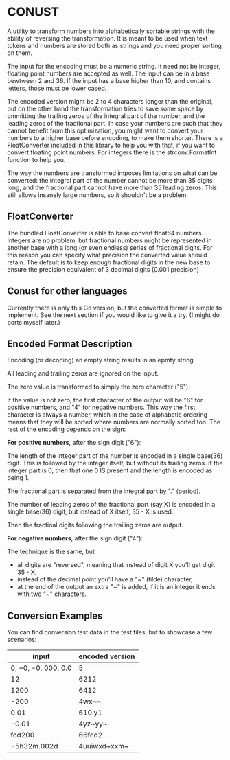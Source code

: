 # CONUST

A utility to transform numbers into alphabetically sortable strings with the ability of reversing the transformation. It is meant to be used when text tokens and numbers are stored both as strings and you need proper sorting on them.

The input for the encoding must be a numeric string. It need not be integer, floating point numbers are accepted as well. The input can be in a base bewtween 2 and 36. If the input has a base higher than 10, and contains letters, those must be lower cased.

The encoded version might be 2 to 4 characters longer than the original, but on the other hand the transformation tries to save some space by ommitting the trailing zeros of the integral part of the number, and the leading zeros of the fractional part.
In case your numbers are such that they cannot benefit from this optimization, you might want to convert your numbers to a higher base before encoding, to make them shorter. There is a FloatConverter included in this library to help you with that, if you want to convert floating point numbers. For integers there is the strconv.FormatInt function to help you.

The way the numbers are transformed imposes limitations on what can be converted: the integral part of the number cannot be more than 35 digits long, and the fractional part cannot have more than 35 leading zeros. This still allows insanely large numbers, so it shouldn't be a problem.

## FloatConverter

The bundled FloatConverter is able to base convert float64 numbers. Integers are no problem, but fractional numbers might be represented in another base with a long (or even endless) series of fractional digits. For this reason you can specify what precision the converted value should retain. The default is to keep enough fractional digits in the new base to ensure the precision equivalent of 3 decimal digits (0.001 precision)

## Conust for other languages

Currently there is only this Go version, but the converted format is simple to implement. See the next section if you would like to give it a try. (I might do ports myself later.)

## Encoded Format Description

Encoding (or decoding) an empty string results in an epmty string.

All leading and trailing zeros are ignored on the input.

The zero value is transformed to simply the zero character ("5").

If the value is not zero, the first character of the output will be "6" for positive numbers, and "4" for negative numbers. This way the first character is always a number, which in the case of alphabetic ordering means that they will be sorted where numbers are normally sorted too. The rest of the encoding depends on the sign:

**For positive numbers**, after the sign digit ("6"):

The length of the integer part of the number is encoded in a single base(36) digit. This is followed by the integer itself, but without its trailing zeros. If the integer part is 0, then that one 0 IS present and the length is encoded as being 1.

The fractional part is separated from the integral part by "." (period).

The number of leading zeros of the fractional part (say X) is encoded in a single base(36) digit, but instead of X itself, 35 - X is used.

Then the fractioal digits following the trailing zeros are output.

**For negative numbers**, after the sign digit ("4"):

The technique is the same, but

- all digits are "reversed", meaning that instead of digit X you'll get digit 35 - X,
- instead of the decimal point you'll have a "~" (tilde) character,
- at the end of the output an extra "~" is added, if it is an integer it ends with two "~" characters.

## Conversion Examples

You can find conversion test data in the test files, but to showcase a few scenarios:

| input | encoded version |
|---|---|
| 0, +0, -0, 000, 0.0 | 5 |
| 12 | 6212 |
| 1200 | 6412 |
| -200 | 4wx~~ |
| 0.01 | 610.y1 |
| -0.01 | 4yz~yy~ |
| fcd200 | 66fcd2 |
| -5h32m.002d | 4uuiwxd~xxm~ |
